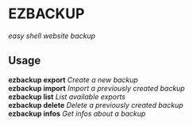 # EZBACKUP
_easy shell website backup_

## Usage
__ezbackup export__     _Create a new backup_  
__ezbackup import__     _Import a previously created backup_  
__ezbackup list__       _List available exports_  
__ezbackup delete__     _Delete a previously created backup_  
__ezbackup infos__      _Get infos about a backup_  
